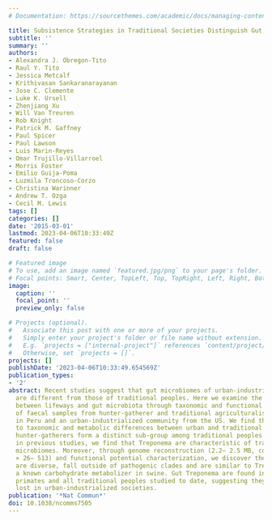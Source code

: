 ```yaml
---
# Documentation: https://sourcethemes.com/academic/docs/managing-content/

title: Subsistence Strategies in Traditional Societies Distinguish Gut Microbiomes
subtitle: ''
summary: ''
authors:
- Alexandra J. Obregon-Tito
- Raul Y. Tito
- Jessica Metcalf
- Krithivasan Sankaranarayanan
- Jose C. Clemente
- Luke K. Ursell
- Zhenjiang Xu
- Will Van Treuren
- Rob Knight
- Patrick M. Gaffney
- Paul Spicer
- Paul Lawson
- Luis Marin-Reyes
- Omar Trujillo-Villarroel
- Morris Foster
- Emilio Guija-Poma
- Luzmila Troncoso-Corzo
- Christina Warinner
- Andrew T. Ozga
- Cecil M. Lewis
tags: []
categories: []
date: '2015-03-01'
lastmod: 2023-04-06T10:33:49Z
featured: false
draft: false

# Featured image
# To use, add an image named `featured.jpg/png` to your page's folder.
# Focal points: Smart, Center, TopLeft, Top, TopRight, Left, Right, BottomLeft, Bottom, BottomRight.
image:
  caption: ''
  focal_point: ''
  preview_only: false

# Projects (optional).
#   Associate this post with one or more of your projects.
#   Simply enter your project's folder or file name without extension.
#   E.g. `projects = ["internal-project"]` references `content/project/deep-learning/index.md`.
#   Otherwise, set `projects = []`.
projects: []
publishDate: '2023-04-06T10:33:49.654569Z'
publication_types:
- '2'
abstract: Recent studies suggest that gut microbiomes of urban-industrialized societies
  are different from those of traditional peoples. Here we examine the relationship
  between lifeways and gut microbiota through taxonomic and functional potential characterization
  of faecal samples from hunter-gatherer and traditional agriculturalist communities
  in Peru and an urban-industrialized community from the US. We find that in addition
  to taxonomic and metabolic differences between urban and traditional lifestyles,
  hunter-gatherers form a distinct sub-group among traditional peoples. As observed
  in previous studies, we find that Treponema are characteristic of traditional gut
  microbiomes. Moreover, through genome reconstruction (2.2– 2.5 MB, coverage depth
  × 26– 513) and functional potential characterization, we discover these Treponema
  are diverse, fall outside of pathogenic clades and are similar to Treponema succinifaciens,
  a known carbohydrate metabolizer in swine. Gut Treponema are found in non-human
  primates and all traditional peoples studied to date, suggesting they are symbionts
  lost in urban-industrialized societies.
publication: '*Nat Commun*'
doi: 10.1038/ncomms7505
---
```

